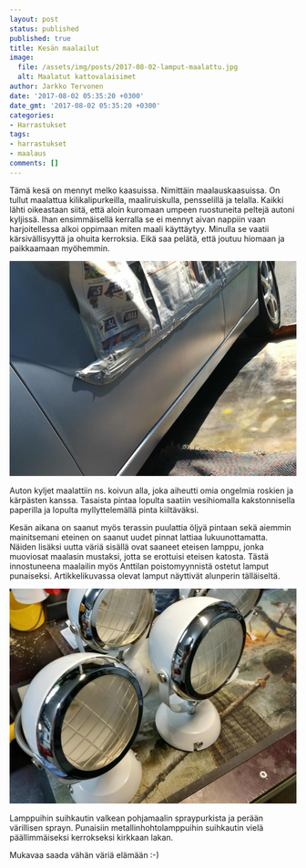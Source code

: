 ```yaml
---
layout: post
status: published
published: true
title: Kesän maalailut
image:
  file: /assets/img/posts/2017-08-02-lamput-maalattu.jpg
  alt: Maalatut kattovalaisimet
author: Jarkko Tervonen
date: '2017-08-02 05:35:20 +0300'
date_gmt: '2017-08-02 05:35:20 +0300'
categories:
- Harrastukset
tags:
- harrastukset
- maalaus
comments: []
---
```


Tämä kesä on mennyt melko kaasuissa. Nimittäin maalauskaasuissa. On tullut maalattua kilikalipurkeilla, maaliruiskulla, pensselillä ja telalla. Kaikki lähti oikeastaan siitä, että aloin kuromaan umpeen ruostuneita peltejä autoni kyljissä. Ihan ensimmäisellä kerralla se ei mennyt aivan nappiin vaan harjoitellessa alkoi oppimaan miten maali käyttäytyy. Minulla se vaatii kärsivällisyyttä ja ohuita kerroksia. Eikä saa pelätä, että joutuu hiomaan ja paikkaamaan myöhemmin.

<amp-img src="/assets/img/posts/2017-08-02-ford-focus-maalaus.jpg" alt="Ford Focusin kyljet saavat lähes virheettömän pinnan" width="4" height="3" layout="responsive">
  <noscript><img src="/assets/img/posts/2017-08-02-ford-focus-maalaus.jpg" alt="Ford Focusin kyljet saavat lähes virheettömän pinnan" /></noscript>
</amp-img>

Auton kyljet maalattiin ns. koivun alla, joka aiheutti omia ongelmia roskien ja kärpästen kanssa. Tasaista pintaa lopulta saatiin vesihiomalla kakstonnisella paperilla ja lopulta myllyttelemällä pinta kiiltäväksi.

Kesän aikana on saanut myös terassin puulattia öljyä pintaan sekä aiemmin mainitsemani eteinen on saanut uudet pinnat lattiaa lukuunottamatta. Näiden lisäksi uutta väriä sisällä ovat saaneet eteisen lamppu, jonka muoviosat maalasin mustaksi, jotta se erottuisi eteisen katosta. Tästä innostuneena maalailin myös Anttilan poistomyynnistä ostetut lamput punaiseksi. Artikkelikuvassa olevat lamput näyttivät alunperin tälläiseltä.

<amp-img src="/assets/img/posts/2017-08-02-lamput-alkup.jpg" alt="Alkuperäiset lamput" width="4" height="3" layout="responsive">
  <noscript><img src="/assets/img/posts/2017-08-02-lamput-alkup.jpg" alt="Alkuperäiset lamput" /></noscript>
</amp-img>

Lamppuihin suihkautin valkean pohjamaalin spraypurkista ja perään värillisen sprayn. Punaisiin metallinhohtolamppuihin suihkautin vielä päällimmäiseksi kerrokseksi kirkkaan lakan.

Mukavaa saada vähän väriä elämään :-)
